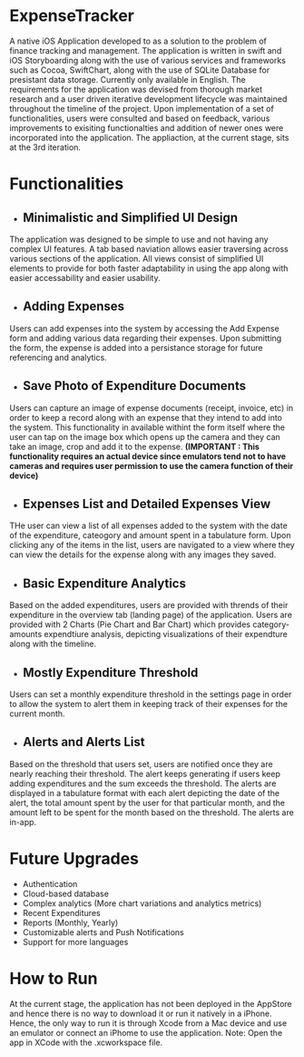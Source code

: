# ExpenseTracker

A native iOS Application developed to as a solution to the problem of finance tracking and management. The application is written in swift and iOS Storyboarding
along with the use of various services and frameworks such as Cocoa, SwiftChart, along with the use of SQLite Database for presistant data storage. 
Currently only available in English. The requirements for the application was devised from thorough market research and a user driven iterative development lifecycle was maintained 
throughout the timeline of the project. Upon implementation of a set of functionalities, users were consulted and based on feedback, various improvements
to exisiting functionalties and addition of newer ones were incorporated into the application. The appliaction, at the current stage, sits at the
3rd iteration.

# Functionalities
- ## Minimalistic and Simplified UI Design
The application was designed to be simple to use and not having any complex UI features. A tab based naviation allows easier traversing across
various sections of the application. All views consist of simplified UI elements to provide for both faster adaptability in using the app along
with easier accessability and easier usability.
- ## Adding Expenses
Users can add expenses into the system by accessing the Add Expense form and adding various data regarding their expenses. Upon submitting the form,
the expense is added into a persistance storage for future referencing and analytics.
- ## Save Photo of Expenditure Documents
Users can capture an image of expense documents (receipt, invoice, etc) in order to keep a record along with an expense that they intend to add into
the system. This functionality in available withint the form itself where the user can tap on the image box which opens up the camera and they can
take an image, crop and add it to the expense. 
**(IMPORTANT : This functionality requires an actual device since emulators tend not to have cameras and requires user permission to use the camera function of their device)**
- ## Expenses List and Detailed Expenses View
THe user can view a list of all expenses added to the system with the date of the expenditure, cateogory and amount spent in a tabulature form. Upon
clicking any of the items in the list, users are navigated to a view where they can view the details for the expense along with any images they saved.
- ## Basic Expenditure Analytics
Based on the added expenditures, users are provided with thrends of their expenditure in the overview tab (landing page) of the application. Users
are provided with 2 Charts (Pie Chart and Bar Chart) which provides category-amounts expendtiure analysis, depicting visualizations of their expendture
along with the timeline.
- ## Mostly Expenditure Threshold
Users can set a monthly expenditure threshold in the settings page in order to allow the system to alert them in keeping track of their expenses for
the current month.
- ## Alerts and Alerts List
Based on the threshold that users set, users are notified once they are nearly reaching their threshold. The alert keeps generating if users keep
adding expenditures and the sum exceeds the threshold. The alerts are displayed in a tabulature format with each alert depicting the date of the
alert, the total amount spent by the user for that particular month, and the amount left to be spent for the month based on the threshold. The
alerts are in-app.

# Future Upgrades
- Authentication
- Cloud-based database
- Complex analytics (More chart variations and analytics metrics)
- Recent Expenditures
- Reports (Monthly, Yearly) 
- Customizable alerts and Push Notifications
- Support for more languages

# How to Run

At the current stage, the application has not been deployed in the AppStore and hence there is no way to download it or run it natively in
a iPhone. Hence, the only way to run it is through Xcode from a Mac device and use an emulator or connect an iPhome to use the application.
Note: Open the app in XCode with the .xcworkspace file.

